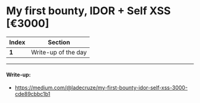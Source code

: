 # My first bounty, IDOR + Self XSS [€3000]

Index | Section
--- | ---
**1** | Write-up of the day

___


#### Write-up: 

* https://medium.com/@ladecruze/my-first-bounty-idor-self-xss-3000-cde89cbbc1b1
